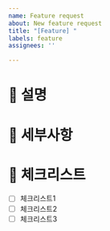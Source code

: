 ```yaml
---
name: Feature request
about: New feature request
title: "[Feature] "
labels: feature
assignees: ''

---
```


# 📘 설명

# 📗 세부사항

# 📙 체크리스트

- [ ] 체크리스트1
- [ ] 체크리스트2
- [ ] 체크리스트3
